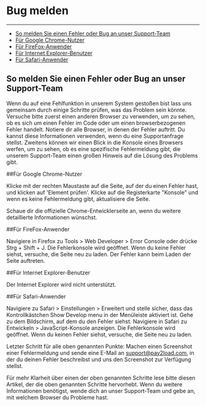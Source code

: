 # Bug melden

---

- [So melden Sie einen Fehler oder Bug an unser Support-Team](#so-melden-sie-einen-fehler-oder-bug-an-unser-support-team)
- [Für Google Chrome-Nutzer](#fuer-google-chrome-nutzer)
- [Für FireFox-Anwender](#fuer-fire-fox-anwender)
- [Für Internet Explorer-Benutzer](#fuer-internet-explorer-benutzer)
- [Für Safari-Anwender](#fuer-safari-anwender)

<a name="kann-ich-meinen-upload-loeschen"></a>

## So melden Sie einen Fehler oder Bug an unser Support-Team

Wenn du auf eine Fehlfunktion in unserem System gestoßen bist lass uns gemeinsam durch einige Schritte prüfen, was das Problem sein könnte.
Versuche bitte zuerst einen anderen Browser zu verwenden, um zu sehen, ob es sich um einen Fehler im Code oder um einen browserbezogenen Fehler handelt.
Notiere dir alle Browser, in denen der Fehler auftritt. Du kannst diese Informationen verwenden, wenn du eine Supportanfrage stellst.
Zweitens können wir einen Blick in die Konsole eines Browsers werfen, um zu sehen, ob es eine spezifische Fehlermeldung gibt, die unserem Support-Team einen großen Hinweis auf die Lösung des Problems gibt. 

<a name="fuer-google-chrome-nutzer"></a>
##Für Google Chrome-Nutzer

Klicke mit der rechten Maustaste auf die Seite, auf der du einen Fehler hast, und klicken auf 'Element prüfen'.
Klicke auf die Registerkarte "Konsole" und wenn es keine Fehlermeldung gibt, aktualisiere die Seite.

Schaue dir die offizielle Chrome-Entwicklerseite an, wenn du weitere detaillierte Informationen wünschst.

<a name="fuer-fire-fox-anwender"></a>
##Für FireFox-Anwender

Navigiere in Firefox zu Tools > Web Developer > Error Console oder drücke Strg + Shift + J.
Die Fehlerkonsole wird geöffnet. Wenn du keine Fehler siehst, versuche, die Seite neu zu laden. Der Fehler kann beim Laden der Seite auftreten.

<a name="fuer-internet-explorer-benutzer"></a>
##Für Internet Explorer-Benutzer

Der Internet Explorer wird nicht unterstützt.

<a name="fuer-safari-anwender"></a>
##Für Safari-Anwender

Navigiere zu Safari > Einstellungen > Erweitert und stelle sicher, dass das Kontrollkästchen Show Develop menu in der Menüleiste aktiviert ist.
Gehe zu dem Bildschirm, auf dem du den Fehler siehst. Navigiere in Safari zu Entwickeln > JavaScript-Konsole anzeigen.
Die Fehlerkonsole wird geöffnet. Wenn du keinen Fehler siehst, versuche, die Seite neu zu laden.

Letzter Schritt für alle oben genannten Punkte: Machen einen Screenshot einer Fehlermeldung und sende eine E-Mail an support@pay2load.com, in der du deinen Fehler beschreibst und uns den Screenshot zur Verfügung stellst.

Für mehr Klarheit über einen der oben genannten Schritte lese bitte diesen Artikel, der die oben genannten Schritte hervorhebt. Wenn du weitere Informationen benötigst, wende dich an unser Support-Team und gebe an, mit welchem Browser du Probleme hast.
